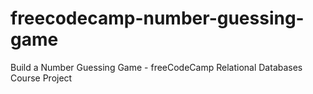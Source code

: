# freecodecamp-number-guessing-game
Build a Number Guessing Game - freeCodeCamp Relational Databases Course Project
